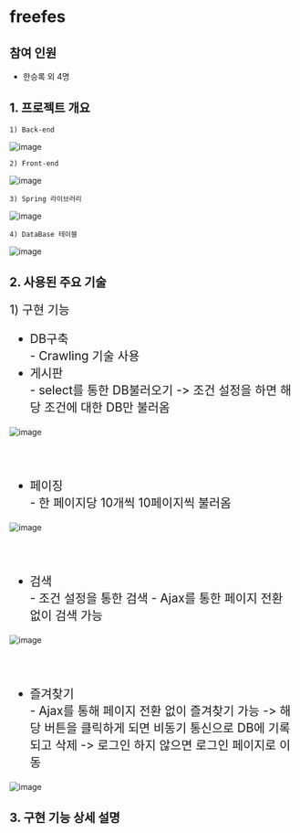 # freefes

## 참여 인원
  - 한승록 외 4명

## 1. 프로젝트 개요
    1) Back-end
![image](https://github.com/shl2587/teamFreefes/assets/127282898/320cf1c6-8faf-4e45-832b-bd64bfc1c20b)

    2) Front-end
![image](https://github.com/shl2587/teamFreefes/assets/127282898/a81423f9-36ed-438d-ae19-734d36a3e846)

    3) Spring 라이브러리
![image](https://github.com/shl2587/teamFreefes/assets/127282898/a95a3234-98a6-4723-8a1f-34248707b56a)

    4) DataBase 테이블
![image](https://github.com/shl2587/teamFreefes/assets/127282898/6b21a9d1-8ed2-4157-b6a2-b2955e688a25)

    
## 2. 사용된 주요 기술
<div style="font-size:1.5em">
    1) 구현 기능 </p>
<ul>
    <li>DB구축</li>
        - Crawling 기술 사용
    <li>게시판</li>
        - select를 통한 DB불러오기
          -> 조건 설정을 하면 해당 조건에 대한 DB만 불러옴
</ul>
</div>

![image](https://github.com/shl2587/teamFreefes/assets/127282898/bdf0aa76-517f-4823-b893-6e55677c9a37)

<br><br>

<div style="font-size:1.5em">
<ul>
    <li>페이징</li>
        - 한 페이지당 10개씩 10페이지씩 불러옴
</ul>
</div>

![image](https://github.com/shl2587/teamFreefes/assets/127282898/be2b4ad5-7693-4fcd-bee9-87bc882ec576)

<br><br>

<div style="font-size:1.5em">
<ul>
    <li>검색</li>
        - 조건 설정을 통한 검색
        - Ajax를 통한 페이지 전환 없이 검색 가능
</ul>
</div>

![image](https://github.com/shl2587/teamFreefes/assets/127282898/c9ba93ab-dfc8-45de-b172-f4d90afc0c9b)

<br><br>

<div style="font-size:1.5em">
<ul>
    <li>즐겨찾기</li>
        - Ajax를 통해 페이지 전환 없이 즐겨찾기 가능
          -> 해당 버튼을 클릭하게 되면 비동기 통신으로 DB에 기록되고 삭제
          -> 로그인 하지 않으면 로그인 페이지로 이동</ul>
</div>

![image](https://github.com/shl2587/teamFreefes/assets/127282898/65be7f10-d916-4cf9-996c-b9eb8b8cb16a)



## 3. 구현 기능 상세 설명
    
